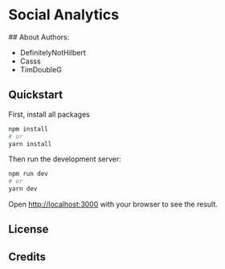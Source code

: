 # Social Analytics 

## About
Authors: 
* DefinitelyNotHilbert
* Casss
* TimDoubleG



## Quickstart

First, install all packages
```bash
npm install
# or
yarn install
```

Then run the development server:
```bash
npm run dev
# or
yarn dev
```

Open [http://localhost:3000](http://localhost:3000) with your browser to see the result.

## License

## Credits



